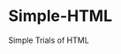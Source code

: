 # Simple-HTML
Simple Trials of HTML









































































